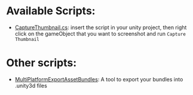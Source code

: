 # Available Scripts:

* [CaptureThumbnail.cs](./CaptureThumbnail.cs): insert the script in your unity project, then right click on the gameObject that you want to screenshot and run `Capture Thumbnail`

# Other scripts:

* [MultiPlatformExportAssetBundles](https://github.com/7D2D/Templates-and-Utilities/blob/master/MultiPlatformExportAssetBundles.zip): A tool to export your bundles into .unity3d files
